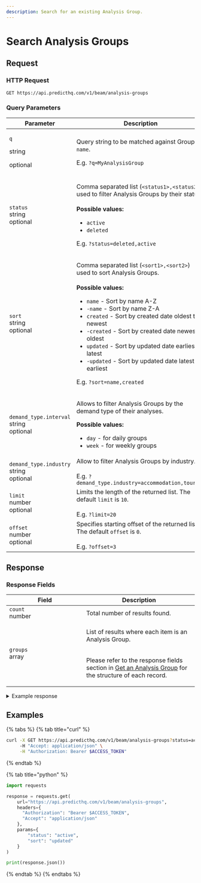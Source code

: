 ```yaml
---
description: Search for an existing Analysis Group.
---
```


# Search Analysis Groups

## Request

### HTTP Request

```http
GET https://api.predicthq.com/v1/beam/analysis-groups
```

### Query Parameters

<table><thead><tr><th width="260">Parameter</th><th>Description</th></tr></thead><tbody><tr><td><p><code>q</code></p><p>string</p><p>optional</p></td><td><p>Query string to be matched against Group <code>name</code>.</p><p>E.g. <code>?q=MyAnalysisGroup</code></p></td></tr><tr><td><code>status</code><br>string<br>optional</td><td><p>Comma separated list (<code>&#x3C;status1>,&#x3C;status2></code>) used to filter Analysis Groups by their status.<br><br><strong>Possible values:</strong></p><ul><li><code>active</code></li><li><code>deleted</code></li></ul><p>E.g. <code>?status=deleted,active</code></p></td></tr><tr><td><code>sort</code><br>string<br>optional</td><td><p>Comma separated list (<code>&#x3C;sort1>,&#x3C;sort2></code>) used to sort Analysis Groups.<br><br><strong>Possible values:</strong></p><ul><li><code>name</code> - Sort by name A-Z</li><li><code>-name</code> - Sort by name Z-A</li><li><code>created</code> - Sort by created date oldest to newest</li><li><code>-created</code> - Sort by created date newest to oldest</li><li><code>updated</code> - Sort by updated date earliest to latest</li><li><code>-updated</code> - Sort by updated date latest to earliest</li></ul><p>E.g. <code>?sort=name,created</code></p></td></tr><tr><td><code>demand_type.interval</code><br>string<br>optional</td><td><p>Allows to filter Analysis Groups by the demand type of their analyses.<br></p><p><strong>Possible values:</strong></p><ul><li><code>day</code> - for daily groups</li><li><code>week</code> - for weekly groups</li></ul></td></tr><tr><td><code>demand_type.industry</code><br>string<br>optional</td><td>Allow to filter Analysis Groups by industry.<br><br>E.g. <code>?demand_type.industry=accommodation,tourism</code></td></tr><tr><td><code>limit</code><br>number<br>optional</td><td>Limits the length of the returned list. The default <code>limit</code> is <code>10</code>.<br><br>E.g. <code>?limit=20</code></td></tr><tr><td><code>offset</code><br>number<br>optional</td><td>Specifies starting offset of the returned list. The default <code>offset</code> is <code>0</code>.<br><br>E.g. <code>?offset=3</code></td></tr></tbody></table>

## Response

### Response Fields

<table><thead><tr><th width="190">Field</th><th>Description</th></tr></thead><tbody><tr><td><code>count</code><br>number</td><td>Total number of results found.</td></tr><tr><td><code>groups</code><br>array</td><td><p>List of results where each item is an Analysis Group.</p><p><br>Please refer to the response fields section in <a href="get-an-analysis-group.md">Get an Analysis Group</a> for the structure of each record.</p></td></tr></tbody></table>

<details>

<summary>Example response</summary>

Below is an example response:

```json
{
    "count": 1,
    "groups": [
        {
            "name": "My Analysis Group 1",
            "create_dt": "2024-02-26T20:58:27.746530+00:00",
            "update_dt": "2024-02-26T20:58:27.746530+00:00",
            "analysis_ids": [
                "b6_hdcGNc6A",
                "q4BelInRvIU",
                "WwSj8lDeNMU"
            ],
            "processing_completed": {
                "feature_importance": true,
                "excluded_analyses": []
            },
            "status": "active",
            "readiness_status": "ready",
            "user_id": null,
            "processed_dt": "2024-02-26T20:58:29.933984+00:00",
            "demand_type": {
                "interval": "day"
            },
            "group_id": "-NjWQkYXsng"
        }
    ]
}
```

</details>

## Examples

{% tabs %}
{% tab title="curl" %}
```bash
curl -X GET https://api.predicthq.com/v1/beam/analysis-groups?status=active&sort=updated \
     -H "Accept: application/json" \
     -H "Authorization: Bearer $ACCESS_TOKEN"
```
{% endtab %}

{% tab title="python" %}
```python
import requests

response = requests.get(
    url="https://api.predicthq.com/v1/beam/analysis-groups",
    headers={
      "Authorization": "Bearer $ACCESS_TOKEN",
      "Accept": "application/json"
    },
    params={
        "status": "active",
        "sort": "updated"
    }
)

print(response.json())
```
{% endtab %}
{% endtabs %}
